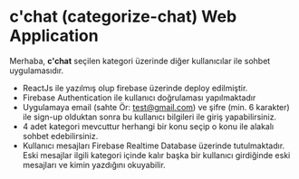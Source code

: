 # c'chat (categorize-chat) Web Application

Merhaba,
**c'chat** seçilen kategori üzerinde diğer kullanıcılar ile sohbet uygulamasıdır. 
- ReactJs ile yazılmış olup firebase üzerinde deploy edilmiştir. 
- Firebase Authentication ile kullanıcı doğrulaması yapılmaktadır
- Uygulamaya email (sahte Ör: test@gmail.com) ve şifre (min. 6 karakter) ile sign-up olduktan sonra bu kullanıcı bilgileri ile giriş yapabilirsiniz. 
-  4 adet kategori mevcuttur herhangi bir konu seçip o konu ile alakalı sohbet edebilirsiniz.
- Kullanıcı mesajları Firebase Realtime Database üzerinde tutulmaktadır. Eski mesajlar ilgili kategori içinde kalır başka bir kullanıcı girdiğinde eski mesajları ve kimin yazdığını okuyabilir.